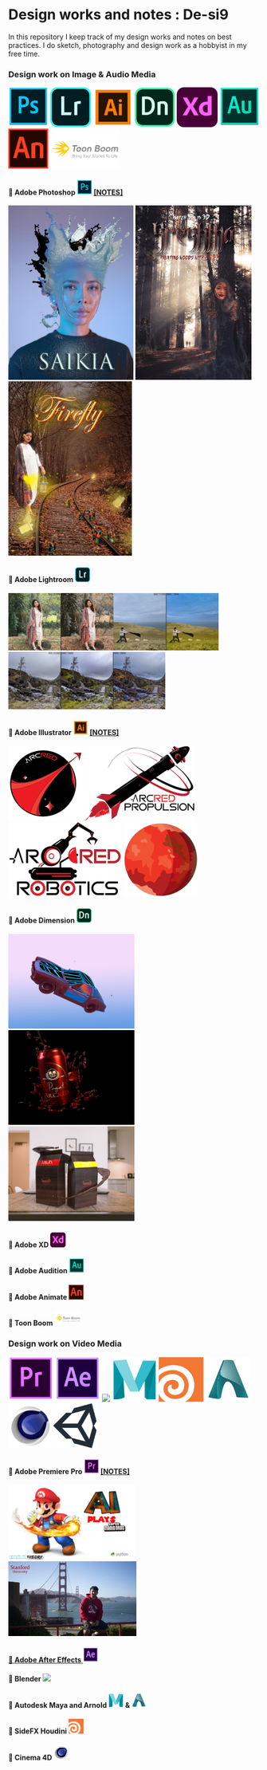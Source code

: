 # Design works and notes : De-si9
In this repository I keep track of my design works and notes on best practices. I do sketch, photography and design work as a hobbyist in my free time.

### Design work on <b>Image & Audio Media</b>

<img src="./logo/ps.png" height=80px><a> </a><img src="./logo/lr.png" height=80px><a> </a><img src="./logo/il.png" height=80px><a> </a><img src="./logo/dn.png" height=80px><a> </a><img src="./logo/xd.png" height=80px><a> </a><img src="./logo/au.png" height=80px><a> </a><img src="./logo/an.png" height=80px><a> </a><img src="./logo/tb.png" height=80px>

#### 🧵 <b>Adobe Photoshop</b> <img src="./logo/ps.png" height=30px><a> [[NOTES]](./notes/ps.md)

<img src="./work/ps/queen_preview.jpg" height=350px><a> </a><img src="./work/ps/haunting_woods_preview.jpg" height=350px><a> </a><img src="./work/ps/fairy_preview.jpg" height=350px>

#### 🧵 <b>Adobe Lightroom</b> <img src="./logo/lr.png" height=30px><a>

<img src="./work/lr/sk.PNG" height=115px><a></a><img src="./work/lr/vvs.PNG" height=115px><img src="./work/lr/scene.jpg" height=115px>

#### 🧵 <b>Adobe Illustrator</b> <img src="./logo/il.png" height=30px><a> [[NOTES]](./notes/il.md)

<img src="./work/il/arcred.png" height=150px><a> </a><img src="./work/il/arcred-propulsion-2.png" height=150px><a> </a><img src="./work/il/arcred-robotics-2.png" height=150px><a> </a><img src="./work/il/mars.png" height=150px>

#### 🧵 <b>Adobe Dimension</b> <img src="./logo/dn.png" height=30px><a>

<img src="./work/dn/car.png" height=190px><a> </a><img src="./work/dn/can.png" height=190px><a> </a><img src="./work/dn/coffee.png" height=190px>

#### 🧵 <b>Adobe XD</b> <img src="./logo/xd.png" height=30px><a>

#### 🧵 <b>Adobe Audition</b> <img src="./logo/au.png" height=30px><a>

#### 🧵 <b>Adobe Animate</b> <img src="./logo/an.png" height=30px><a>

#### 🧵 <b>Toon Boom</b> <img src="./logo/tb.png" height=30px><a>

### Design work on <b>Video Media</b>

<img src="./logo/pr.png" height=90px><a> </a><img src="./logo/ae.png" height=90px><a> </a><img src="./logo/bl.ico" height=90px><a> </a><img src="./logo/maya.png" height=90px><a> </a><img src="./logo/houdini.png" height=90px><a> </a><img src="./logo/arnold.png" height=90px><a> </a><img src="./logo/c4d.png" height=90px><a> </a><img src="./logo/unity.png" height=90px>

#### 🧵 <b>Adobe Premiere Pro</b> <img src="./logo/pr.png" height=30px><a> [[NOTES]](./notes/pr.md)

<a href="https://youtu.be/0EGWbqH3Li0"><img src="./work/pr/mario1.png" height=150px></a><a> </a><a href="https://youtu.be/p9mai4g1hw8"><img src="./work/pr/stanford.jpg" height=150px>

#### 🧵 <b>Adobe After Effects</b> <img src="./logo/ae.png" height=30px><a>

#### 🧵 <b>Blender</b> <img src="./logo/bl.ico" height=30px><a>

#### 🧵 <b>Autodesk Maya and Arnold</b> <img src="./logo/maya.png" height=30px> & <img src="./logo/arnold.png" height=30px><a>

#### 🧵 <b>SideFX Houdini</b> <img src="./logo/houdini.png" height=30px><a>

#### 🧵 <b>Cinema 4D</b> <img src="./logo/c4d.png" height=30px><a>

